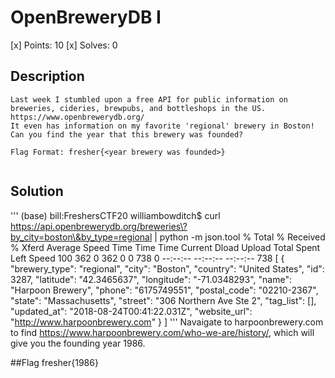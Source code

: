 # OpenBreweryDB I
[x] Points: 10
[x] Solves: 0

## Description
```
Last week I stumbled upon a free API for public information on breweries, cideries, brewpubs, and bottleshops in the US.
https://www.openbrewerydb.org/
It even has information on my favorite 'regional' brewery in Boston! Can you find the year that this brewery was founded?

Flag Format: fresher{<year brewery was founded>}


```

## Solution
'''
(base) bill:FreshersCTF20 williambowditch$ curl https://api.openbrewerydb.org/breweries\?by_city=boston\&by_type=regional | python -m json.tool
  % Total    % Received % Xferd  Average Speed   Time    Time     Time  Current
                                 Dload  Upload   Total   Spent    Left  Speed
100   362    0   362    0     0    738      0 --:--:-- --:--:-- --:--:--   738
[
    {
        "brewery_type": "regional",
        "city": "Boston",
        "country": "United States",
        "id": 3287,
        "latitude": "42.3465637",
        "longitude": "-71.0348293",
        "name": "Harpoon Brewery",
        "phone": "6175749551",
        "postal_code": "02210-2367",
        "state": "Massachusetts",
        "street": "306 Northern Ave Ste 2",
        "tag_list": [],
        "updated_at": "2018-08-24T00:41:22.031Z",
        "website_url": "http://www.harpoonbrewery.com"
    }
]
'''
Navaigate to harpoonbrewery.com to find https://www.harpoonbrewery.com/who-we-are/history/, which will give you the founding year 1986.


##Flag
fresher{1986}
